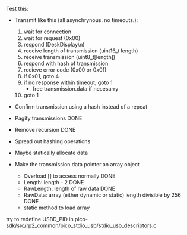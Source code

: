 
Test this:
- Transmit like this (all asynchrynous. no timeouts.):
    1. wait for connection
    2. wait for request (0x00)
    3. respond (DeskDisplay\n)
    4. receive length of transmission (uint16_t length)
    5. receive transmission (uint8_t[length])
    6. respond with hash of transmission
    7. recieve error code (0x00 or 0x01)
    8. if 0x01, goto 4
    9. if no response within timeout, goto 1
        - free transmission.data if necesarry
    10. goto 1


- Confirm transmission using a hash instead of a repeat

- Pagify transmissions DONE
- Remove recursion DONE
- Spread out hashing operations
- Maybe statically allocate data
- Make the transmission data pointer an array object
    - Overload [] to access normally DONE
    - Length: length - 2 DONE
    - RawLength: length of raw data DONE
    - RawData: array (either dynamic or static) length divisible by 256 DONE
    - static method to load array

try to redefine USBD_PID in pico-sdk/src/rp2_common/pico_stdio_usb/stdio_usb_descriptors.c
